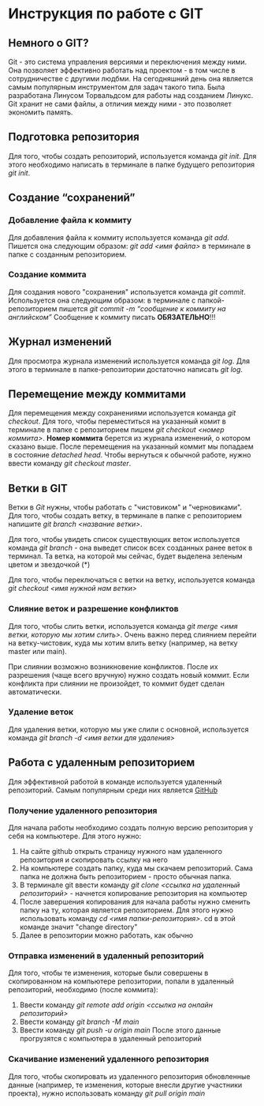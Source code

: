 # Инструкция по работе с GIT

## Немного о GIT?
Git - это система управления версиями и переключения между ними. Она позволяет эффективно работать над проектом - в том числе в сотрудничестве с другими людбми. На сегодняшний день она является самым популярным инструментом для задач такого типа. Была разработана Линусом Торвальдсом для работы над созданием Линукс. Git хранит не сами файлы, а отличия между ними - это позволяет экономить память. 

## Подготовка репозитория
Для того, чтобы создать репозиторий, используется команда *git init*. Для этого необходимо написать в терминале в папке будущего репозитория *git init*.

## Создание “сохранений”

### Добавление файла к коммиту
Для добавления файла к коммиту используется команда *git add*. Пишется она следующим образом:  *git add <имя файла>* в терминале в папке с созданным репозиторием.

### Создание коммита
Для создания нового "сохранения" используется команда *git commit*. Используется она следующим образом: в терминале с папкой-репозиторием пишется *git commit -m “сообщение к коммиту на английском”* Сообщение к коммиту писать **ОБЯЗАТЕЛЬНО**!!!

## Журнал изменений
Для просмотра журнала изменений используется команда *git log*. Для этого в терминале в папке-репозитории достаточно написать *git log*.

## Перемещение между коммитами
Для перемещения между сохранениями используется команда *git checkout*. Для того, чтобы переместиться на указанный комит в терминале в папке с репозиторием пишем *git checkout <номер коммита>*. **Номер коммита** берется из журнала изменений, о котором сказано выше. После перемещения на указанный коммит мы попадаем в состояние *detached head*. Чтобы вернуться к обычной работе, нужно ввести команду *git checkout master*.

## Ветки в GIT
Ветки в *Git* нужны, чтобы работать с "чистовиком" и "черновиками". Для того, чтобы создать ветку, в терминале в папке с репозиторием напишите *git branch <название ветки>*.

Для того, чтобы увидеть список существующих веток используется команда *git branch* - она выведет список всех созданных ранее веток в терминал. Та ветка, на которой мы сейчас, будет выделена зеленым цветом и звездочкой (*)

Для того, чтобы переключаться с ветки на ветку, используется команда *git checkout <имя нужной нам ветки>*

### Слияние веток и разрешение конфликтов
Для того, чтобы слить ветки, используется команда *git merge <имя ветки, которую мы хотим слить>*. Очень важно перед слиянием перейти на ветку-чистовик, куда мы хотим влить ветку (например, на ветку master или main).

При слиянии возможно возникновение конфликтов. После их разрешения (чаще всего вручную) нужно создать новый коммит. Если конфликта при слиянии не произойдет, то коммит будет сделан автоматически.

### Удаление веток
Для удаления ветки, которую мы уже слили с основной, используется команда *git branch -d <имя ветки для удаления>*

## Работа с удаленным репозиторием
Для эффективной работой в команде используется удаленный репозиторий. Самым популярным среди них является  [GitHub](https://github.com)

### Получение удаленного репозитория
Для начала работы необходимо создать полную версию репозитория у себя на компьютере. Для этого нужно:
1. На сайте github открыть страницу нужного нам удаленного репозитория и скопировать ссылку на него
2. На компьютере создать папку, куда мы скачаем репозиторий. Сама папка не должна быть репозиторием - просто обычная папка.
3. В терминале git ввести команду *git clone <ссылка на удаленный репозиторий>* - начнется копирование репозитория на компьютер
4. После завершения копирования для начала работы нужно сменить папку на ту, которая является репозиторием. Для этого нужно использовать команду *cd <имя папки-репозитория>*. cd в этой команде значит "change directory"
5. Далее в репозитории можно работать, как обычно

### Отправка изменений в удаленный репозиторий
Для того, чтобы те изменения, которые были совершены в скопированном на компьютере репозитории, попали в удаленный репозиторий, необходимо (после коммита):
1. Ввести команду *git remote add origin <ссылка на онлайн репозиторий>*
2. Ввести команду *git branch -M main*
3. Ввести команду *git push -u origin main*
После этого данные прогрузятся с компьютера в удаленный репозиторий

### Скачивание изменений удаленного репозитория
Для того, чтобы скопировать из удаленного репозитория обновленные данные (например, те изменения, которые внесли другие участники проекта), нужно использовать команду *git pull origin main*
